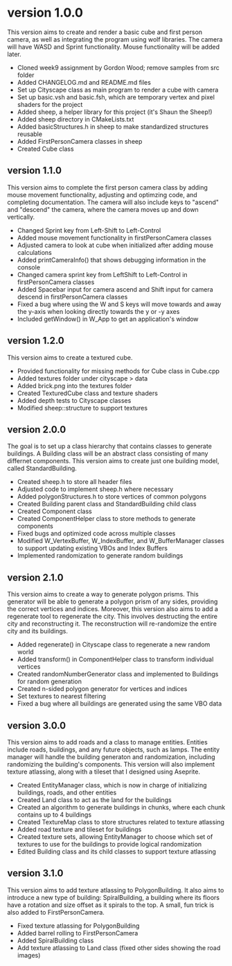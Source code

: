 # version 1.0.0
This version aims to create and render a basic cube and first person camera, as well as integrating the program using
wolf libraries. The camera will have WASD and Sprint functionality. Mouse functionality will be added later.

- Cloned week9 assignment by Gordon Wood; remove samples from src folder
- Added CHANGELOG.md and README.md files
- Set up Cityscape class as main program to render a cube with camera
- Set up basic.vsh and basic.fsh, which are temporary vertex and pixel shaders for the project
- Added sheep, a helper library for this project (it's Shaun the Sheep!)
- Added sheep directory in CMakeLists.txt
- Added basicStructures.h in sheep to make standardized structures reusable
- Added FirstPersonCamera classes in sheep
- Created Cube class

## version 1.1.0
This version aims to complete the first person camera class by adding mouse movement functionality, adjusting and
optimzing code, and completing documentation. The camera will also include keys to "ascend" and "descend" the camera,
where the camera moves up and down vertically.

- Changed Sprint key from Left-Shift to Left-Control
- Added mouse movement functionality in firstPersonCamera classes
- Adjusted camera to look at cube when initialized after adding mouse calculations
- Added printCameraInfo() that shows debugging information in the console
- Changed camera sprint key from LeftShift to Left-Control in firstPersonCamera classes
- Added Spacebar input for camera ascend and Shift input for camera descend in firstPersonCamera classes
- Fixed a bug where using the W and S keys will move towards and away the y-axis when looking directly towards the y or
  -y axes
- Included getWindow() in W_App to get an application's window

## version 1.2.0
This version aims to create a textured cube.

- Provided functionality for missing methods for Cube class in Cube.cpp
- Added textures folder under cityscape > data
- Added brick.png into the textures folder
- Created TexturedCube class and texture shaders
- Added depth tests to Cityscape classes
- Modified sheep::structure to support textures

## version 2.0.0
The goal is to set up a class hierarchy that contains classes to generate buildings. A Building class will be an
abstract class consisting of many differnet components. This version aims to create just one building model, called 
StandardBuilding.

- Created sheep.h to store all header files
- Adjusted code to implement sheep.h where necessary
- Added polygonStructures.h to store vertices of common polygons
- Created Building parent class and StandardBuilding child class
- Created Component class
- Created ComponentHelper class to store methods to generate components
- Fixed bugs and optimized code across multiple classes
- Modified W_VertexBuffer, W_IndexBuffer, and W_BufferManager classes to support updating existing VBOs and Index
  Buffers
- Implemented randomization to generate random buildings

## version 2.1.0
This version aims to create a way to generate polygon prisms. This generator will be able to generate a polygon prism
of any sides, providing the correct vertices and indices. Moreover, this version also aims to add a regenerate tool to
regenerate the city. This involves destructing the entire city and reconstructing it. The reconstruction will
re-randomize the entire city and its buildings.

- Added regenerate() in Cityscape class to regenerate a new random world
- Added transform() in ComponentHelper class to transform individual vertices
- Created randomNumberGenerator class and implemented to Buildings for random generation
- Created n-sided polygon generator for vertices and indices
- Set textures to nearest filtering
- Fixed a bug where all buildings are generated using the same VBO data

## version 3.0.0
This version aims to add roads and a class to manage entities. Entities include roads, buildings, and any future objects,
such as lamps. The entity manager will handle the building generaton and randomization, including randomizing the
building's components. This version will also implement texture atlassing, along with a tileset that I designed using
Aseprite.

- Created EntityManager class, which is now in charge of initializing buildings, roads, and other entities
- Created Land class to act as the land for the buildings
- Created an algorithm to generate buildings in chunks, where each chunk contains up to 4 buildings
- Created TextureMap class to store structures related to texture atlassing
- Added road texture and tileset for buildings
- Created texture sets, allowing EntityManager to choose which set of textures to use for the buildings to provide
  logical randomization
- Edited Building class and its child classes to support texture atlassing

## version 3.1.0
This version aims to add texture atlassing to PolygonBuilding. It also aims to introduce a new type of building:
SpiralBuilding, a building where its floors have a rotation and size offset as it spirals to the top. A small, fun
trick is also added to FirstPersonCamera.

- Fixed texture atlassing for PolygonBuilding
- Added barrel rolling to FirstPersonCamera
- Added SpiralBuilding class
- Add texture atlassing to Land class (fixed other sides showing the road images)